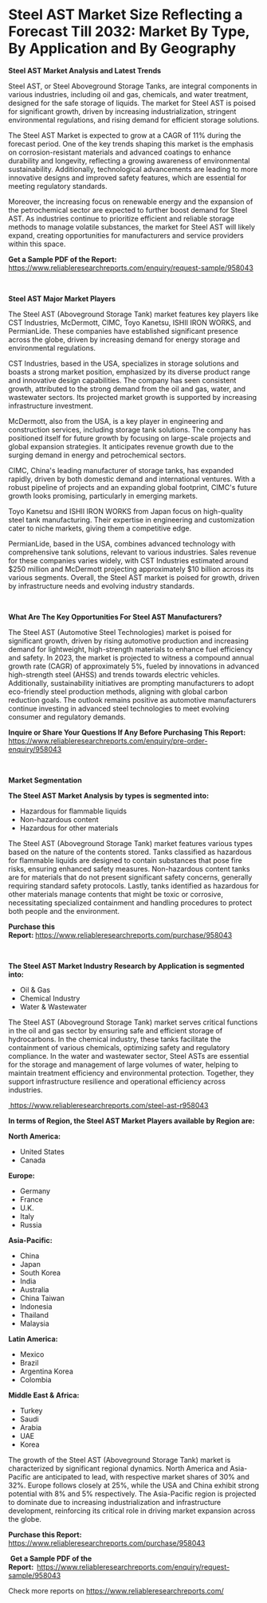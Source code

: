 <p><h1>Steel AST Market Size Reflecting a Forecast Till 2032: Market By Type, By Application and By Geography</h1></p><p><strong>Steel AST Market Analysis and Latest Trends</strong></p>
<p><p>Steel AST, or Steel Aboveground Storage Tanks, are integral components in various industries, including oil and gas, chemicals, and water treatment, designed for the safe storage of liquids. The market for Steel AST is poised for significant growth, driven by increasing industrialization, stringent environmental regulations, and rising demand for efficient storage solutions.</p><p>The Steel AST Market is expected to grow at a CAGR of 11% during the forecast period. One of the key trends shaping this market is the emphasis on corrosion-resistant materials and advanced coatings to enhance durability and longevity, reflecting a growing awareness of environmental sustainability. Additionally, technological advancements are leading to more innovative designs and improved safety features, which are essential for meeting regulatory standards.</p><p>Moreover, the increasing focus on renewable energy and the expansion of the petrochemical sector are expected to further boost demand for Steel AST. As industries continue to prioritize efficient and reliable storage methods to manage volatile substances, the market for Steel AST will likely expand, creating opportunities for manufacturers and service providers within this space.</p></p>
<p><strong>Get a Sample PDF of the Report:&nbsp;</strong> <a href="https://www.reliableresearchreports.com/enquiry/request-sample/958043?utm_campaign=2487&utm_medium=2&utm_source=Github&utm_content=ia&utm_term=21032025&utm_id=steel-ast">https://www.reliableresearchreports.com/enquiry/request-sample/958043</a></p>
<p>&nbsp;</p>
<p><strong>Steel AST Major Market Players</strong></p>
<p><p>The Steel AST (Aboveground Storage Tank) market features key players like CST Industries, McDermott, CIMC, Toyo Kanetsu, ISHII IRON WORKS, and PermianLide. These companies have established significant presence across the globe, driven by increasing demand for energy storage and environmental regulations.</p><p>CST Industries, based in the USA, specializes in storage solutions and boasts a strong market position, emphasized by its diverse product range and innovative design capabilities. The company has seen consistent growth, attributed to the strong demand from the oil and gas, water, and wastewater sectors. Its projected market growth is supported by increasing infrastructure investment.</p><p>McDermott, also from the USA, is a key player in engineering and construction services, including storage tank solutions. The company has positioned itself for future growth by focusing on large-scale projects and global expansion strategies. It anticipates revenue growth due to the surging demand in energy and petrochemical sectors.</p><p>CIMC, China's leading manufacturer of storage tanks, has expanded rapidly, driven by both domestic demand and international ventures. With a robust pipeline of projects and an expanding global footprint, CIMC's future growth looks promising, particularly in emerging markets.</p><p>Toyo Kanetsu and ISHII IRON WORKS from Japan focus on high-quality steel tank manufacturing. Their expertise in engineering and customization cater to niche markets, giving them a competitive edge.</p><p>PermianLide, based in the USA, combines advanced technology with comprehensive tank solutions, relevant to various industries. Sales revenue for these companies varies widely, with CST Industries estimated around $250 million and McDermott projecting approximately $10 billion across its various segments. Overall, the Steel AST market is poised for growth, driven by infrastructure needs and evolving industry standards.</p></p>
<p>&nbsp;</p>
<p><strong>What Are The Key Opportunities For Steel AST Manufacturers?</strong></p>
<p><p>The Steel AST (Automotive Steel Technologies) market is poised for significant growth, driven by rising automotive production and increasing demand for lightweight, high-strength materials to enhance fuel efficiency and safety. In 2023, the market is projected to witness a compound annual growth rate (CAGR) of approximately 5%, fueled by innovations in advanced high-strength steel (AHSS) and trends towards electric vehicles. Additionally, sustainability initiatives are prompting manufacturers to adopt eco-friendly steel production methods, aligning with global carbon reduction goals. The outlook remains positive as automotive manufacturers continue investing in advanced steel technologies to meet evolving consumer and regulatory demands.</p></p>
<p><strong>Inquire or Share Your Questions If Any Before Purchasing This Report:</strong> <a href="https://www.reliableresearchreports.com/enquiry/pre-order-enquiry/958043?utm_campaign=2487&utm_medium=2&utm_source=Github&utm_content=ia&utm_term=21032025&utm_id=steel-ast">https://www.reliableresearchreports.com/enquiry/pre-order-enquiry/958043</a></p>
<p>&nbsp;</p>
<p><strong>Market Segmentation</strong></p>
<p><strong>The Steel AST Market Analysis by types is segmented into:</strong></p>
<p><ul><li>Hazardous for flammable liquids</li><li>Non-hazardous content</li><li>Hazardous for other materials</li></ul></p>
<p><p>The Steel AST (Aboveground Storage Tank) market features various types based on the nature of the contents stored. Tanks classified as hazardous for flammable liquids are designed to contain substances that pose fire risks, ensuring enhanced safety measures. Non-hazardous content tanks are for materials that do not present significant safety concerns, generally requiring standard safety protocols. Lastly, tanks identified as hazardous for other materials manage contents that might be toxic or corrosive, necessitating specialized containment and handling procedures to protect both people and the environment.</p></p>
<p><strong>Purchase this Report:&nbsp;</strong><a href="https://www.reliableresearchreports.com/purchase/958043?utm_campaign=2487&utm_medium=2&utm_source=Github&utm_content=ia&utm_term=21032025&utm_id=steel-ast">https://www.reliableresearchreports.com/purchase/958043</a></p>
<p>&nbsp;</p>
<p><strong>The Steel AST Market Industry Research by Application is segmented into:</strong></p>
<p><ul><li>Oil & Gas</li><li>Chemical Industry</li><li>Water & Wastewater</li></ul></p>
<p><p>The Steel AST (Aboveground Storage Tank) market serves critical functions in the oil and gas sector by ensuring safe and efficient storage of hydrocarbons. In the chemical industry, these tanks facilitate the containment of various chemicals, optimizing safety and regulatory compliance. In the water and wastewater sector, Steel ASTs are essential for the storage and management of large volumes of water, helping to maintain treatment efficiency and environmental protection. Together, they support infrastructure resilience and operational efficiency across industries.</p></p>
<p><a href="https://www.reliableresearchreports.com/steel-ast-r958043?utm_campaign=2487&utm_medium=2&utm_source=Github&utm_content=ia&utm_term=21032025&utm_id=steel-ast">&nbsp;https://www.reliableresearchreports.com/steel-ast-r958043</a></p>
<p><strong>In terms of Region, the Steel AST Market Players available by Region are:</strong></p>
<p>
    <p> <strong> North America: </strong>
        <ul>
            <li>United States</li>
            <li>Canada</li>
        </ul>
        </p> 
    <p> <strong> Europe: </strong>
        <ul>
            <li>Germany</li>
            <li>France</li>
            <li>U.K.</li>
            <li>Italy</li>
            <li>Russia</li>
        </ul>
        </p> 
    <p> <strong> Asia-Pacific: </strong>
        <ul>
            <li>China</li>
            <li>Japan</li>
            <li>South Korea</li>
            <li>India</li>
            <li>Australia</li>
            <li>China Taiwan</li>
            <li>Indonesia</li>
            <li>Thailand</li>
            <li>Malaysia</li>
        </ul>
        </p> 
    <p> <strong> Latin America: </strong>
        <ul>
            <li>Mexico</li>
            <li>Brazil</li>
            <li>Argentina Korea</li>
            <li>Colombia</li>
        </ul>
        </p> 
    <p> <strong> Middle East & Africa: </strong>
        <ul>
            <li>Turkey</li>
            <li>Saudi</li>
            <li>Arabia</li>
            <li>UAE</li>
            <li>Korea</li>
        </ul>
    </p>
    </p>
<p><p>The growth of the Steel AST (Aboveground Storage Tank) market is characterized by significant regional dynamics. North America and Asia-Pacific are anticipated to lead, with respective market shares of 30% and 32%. Europe follows closely at 25%, while the USA and China exhibit strong potential with 8% and 5% respectively. The Asia-Pacific region is projected to dominate due to increasing industrialization and infrastructure development, reinforcing its critical role in driving market expansion across the globe.</p></p>
<p><strong>Purchase this Report: </strong><a href="https://www.reliableresearchreports.com/purchase/958043?utm_campaign=2487&utm_medium=2&utm_source=Github&utm_content=ia&utm_term=21032025&utm_id=steel-ast">https://www.reliableresearchreports.com/purchase/958043</a></p>
<p>&nbsp;<strong>Get a Sample PDF of the Report:&nbsp;&nbsp;</strong><a href="https://www.reliableresearchreports.com/enquiry/request-sample/958043?utm_campaign=2487&utm_medium=2&utm_source=Github&utm_content=ia&utm_term=21032025&utm_id=steel-ast">https://www.reliableresearchreports.com/enquiry/request-sample/958043</a></p>
<p><strong></strong></p>
<p>Check more reports on <a href="https://www.reliableresearchreports.com/?utm_campaign=2487&utm_medium=2&utm_source=Github&utm_content=ia&utm_term=21032025&utm_id=steel-ast">https://www.reliableresearchreports.com/</a></p>